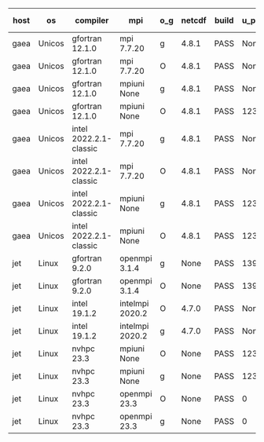 

| host     | os       | compiler                              | mpi                      | o_g        | netcdf        | build       | u_pass          | u_fail          | s_pass            | s_fail            | e_pass             | e_fail             | nuopc_pass       | nuopc_fail       | artifacts link          |
|----------|----------|---------------------------------------|--------------------------|------------|---------------|-------------|-----------------|-----------------|-------------------|-------------------|--------------------|--------------------|------------------|------------------|-------------------------|
| gaea | Unicos | gfortran 12.1.0 | mpi 7.7.20  | g | 4.8.1  | PASS | None | None | None | None | None | None | None | None | <a href="https://github.com/esmf-org/esmf-test-artifacts/tree/acad23c8e0d001ea1a1e1ae59a191ca81286e7d3/feature_bopt_g_flags/gfortran/12.1.0/g/mpi/7.7.20" target="_blank">acad23c</a> | 
| gaea | Unicos | gfortran 12.1.0 | mpi 7.7.20  | O | 4.8.1  | PASS | None | None | None | None | None | None | None | None | <a href="https://github.com/esmf-org/esmf-test-artifacts/tree/3d71681beb69d334d651b410da5c598acfeab68c/feature_bopt_g_flags/gfortran/12.1.0/O/mpi/7.7.20" target="_blank">3d71681</a> | 
| gaea | Unicos | gfortran 12.1.0 | mpiuni None  | g | 4.8.1  | PASS | None | None | None | None | None | None | None | None | <a href="https://github.com/esmf-org/esmf-test-artifacts/tree/b52bb8157184edf101d650c0de604727bf9c6049/feature_bopt_g_flags/gfortran/12.1.0/g/mpiuni/None" target="_blank">b52bb81</a> | 
| gaea | Unicos | gfortran 12.1.0 | mpiuni None  | O | 4.8.1  | PASS | 12346 | 0 | 8 | 0 | 44 | 0 | None | None | <a href="https://github.com/esmf-org/esmf-test-artifacts/tree/edabb5a50bc130f71ea7bff4cb96c49d2bee54f7/feature_bopt_g_flags/gfortran/12.1.0/O/mpiuni/None" target="_blank">edabb5a</a> | 
| gaea | Unicos | intel 2022.2.1-classic | mpi 7.7.20  | g | 4.8.1  | PASS | None | None | None | None | None | None | None | None | <a href="https://github.com/esmf-org/esmf-test-artifacts/tree/7c32e27e89252889b8fbc2f880bf27405ff3bf64/feature_bopt_g_flags/intel/2022.2.1-classic/g/mpi/7.7.20" target="_blank">7c32e27</a> | 
| gaea | Unicos | intel 2022.2.1-classic | mpi 7.7.20  | O | 4.8.1  | PASS | None | None | None | None | None | None | None | None | <a href="https://github.com/esmf-org/esmf-test-artifacts/tree/676deda406810e06ff6d1489acac706996aa486a/feature_bopt_g_flags/intel/2022.2.1-classic/O/mpi/7.7.20" target="_blank">676deda</a> | 
| gaea | Unicos | intel 2022.2.1-classic | mpiuni None  | g | 4.8.1  | PASS | 12346 | 0 | 8 | 0 | 44 | 0 | None | None | <a href="https://github.com/esmf-org/esmf-test-artifacts/tree/89d92debeb252b75441c0b0f1ab7f72d1c0658df/feature_bopt_g_flags/intel/2022.2.1-classic/g/mpiuni/None" target="_blank">89d92de</a> | 
| gaea | Unicos | intel 2022.2.1-classic | mpiuni None  | O | 4.8.1  | PASS | 12346 | 0 | 8 | 0 | 44 | 0 | None | None | <a href="https://github.com/esmf-org/esmf-test-artifacts/tree/33c1409694f810e8f258c171db47dfc1eb4afffa/feature_bopt_g_flags/intel/2022.2.1-classic/O/mpiuni/None" target="_blank">33c1409</a> | 
| jet | Linux | gfortran 9.2.0 | openmpi 3.1.4  | g | None  | PASS | 13930 | 0 | 49 | 0 | 81 | 0 | 51 | 1 | <a href="https://github.com/esmf-org/esmf-test-artifacts/tree/cca4dc685a06a3aaa950047aafe4b5aae93d995b/feature_bopt_g_flags/gfortran/9.2.0/g/openmpi/3.1.4" target="_blank">cca4dc6</a> | 
| jet | Linux | gfortran 9.2.0 | openmpi 3.1.4  | O | None  | PASS | 13930 | 0 | 49 | 0 | 81 | 0 | 52 | 0 | <a href="https://github.com/esmf-org/esmf-test-artifacts/tree/6f2f38915d518b7630d476a6f3edca34fe5b470c/feature_bopt_g_flags/gfortran/9.2.0/O/openmpi/3.1.4" target="_blank">6f2f389</a> | 
| jet | Linux | intel 19.1.2 | intelmpi 2020.2  | O | 4.7.0  | PASS | None | None | None | None | None | None | None | None | <a href="https://github.com/esmf-org/esmf-test-artifacts/tree/10919882432d9788ab2dc198c9d1b7dfc5690df6/feature_bopt_g_flags/intel/19.1.2/O/intelmpi/2020.2" target="_blank">1091988</a> | 
| jet | Linux | intel 19.1.2 | intelmpi 2020.2  | g | 4.7.0  | PASS | None | None | None | None | None | None | None | None | <a href="https://github.com/esmf-org/esmf-test-artifacts/tree/7592b8d260f3d40df07a18cca09ff5d30fcd74dc/feature_bopt_g_flags/intel/19.1.2/g/intelmpi/2020.2" target="_blank">7592b8d</a> | 
| jet | Linux | nvhpc 23.3 | mpiuni None  | O | None  | PASS | 12344 | 2 | 8 | 0 | 44 | 0 | None | None | <a href="https://github.com/esmf-org/esmf-test-artifacts/tree/3f4d0b7505afef1fc6e31c07a9c5854cd95727d4/feature_bopt_g_flags/nvhpc/23.3/O/mpiuni/None" target="_blank">3f4d0b7</a> | 
| jet | Linux | nvhpc 23.3 | mpiuni None  | g | None  | PASS | 12346 | 0 | 6 | 2 | 44 | 0 | None | None | <a href="https://github.com/esmf-org/esmf-test-artifacts/tree/02f7d082eb865b648145ed9ef600e9c91b2854f5/feature_bopt_g_flags/nvhpc/23.3/g/mpiuni/None" target="_blank">02f7d08</a> | 
| jet | Linux | nvhpc 23.3 | openmpi 23.3  | O | None  | PASS | 0 | 9052 | 0 | 49 | 0 | 81 | 0 | 52 | <a href="https://github.com/esmf-org/esmf-test-artifacts/tree/1619b35c5fc124331afd04baf2430f317b1ecba0/feature_bopt_g_flags/nvhpc/23.3/O/openmpi/23.3" target="_blank">1619b35</a> | 
| jet | Linux | nvhpc 23.3 | openmpi 23.3  | g | None  | PASS | 0 | 9052 | 0 | 49 | 0 | 81 | 0 | 52 | <a href="https://github.com/esmf-org/esmf-test-artifacts/tree/ac47bbf8986b616cae29d69633a43447b6d1768b/feature_bopt_g_flags/nvhpc/23.3/g/openmpi/23.3" target="_blank">ac47bbf</a> | 
